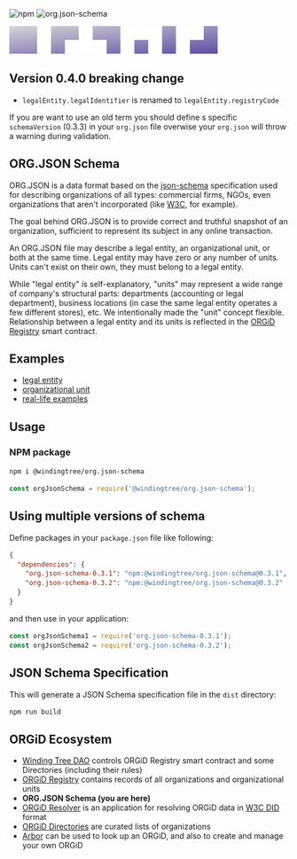 ![npm](https://img.shields.io/npm/v/@windingtree/org.json-schema) ![org.json-schema](https://travis-ci.org/windingtree/org.json-schema.svg?branch=master)  

<a href="https://orgid.tech"><img src="https://raw.githubusercontent.com/windingtree/branding/master/org.id/svg/org.id-logo.svg" height="50" alt="ORGiD"></a>   


## Version 0.4.0 breaking change

- `legalEntity.legalIdentifier` is renamed to `legalEntity.registryCode`

If you are want to use an old term you should define s specific `schemaVersion` (0.3.3) in your `org.json` file overwise your `org.json` will throw a warning during validation.  

## ORG.JSON Schema

ORG.JSON is a data format based on the [json-schema](http://json-schema.org/specification.html) specification used for describing organizations of all types: commercial firms, NGOs, even organizations that aren't incorporated (like [W3C](https://www.w3.org/Consortium/facts#org), for example).

The goal behind ORG.JSON is to provide correct and truthful snapshot of an organization, sufficient to represent its subject in any online transaction.

An ORG.JSON file may describe a legal entity, an organizational unit, or both at the same time. Legal entity may have zero or any number of units. Units can't exist on their own, they must belong to a legal entity.

While "legal entity" is self-explanatory, "units" may represent a wide range of company's structural parts: departments (accounting or legal department), business locations (in case the same legal entity operates a few different stores), etc. We intentionally made the "unit" concept flexible. Relationship between a legal entity and its units is reflected in the [ORGiD Registry](https://github.com/windingtree/org.id) smart contract.

## Examples

- [legal entity](examples/legal-entity.json)
- [organizational unit](examples/unit.json)
- [real-life examples](https://github.com/windingtree/orgids)

## Usage

### NPM package

```sh
npm i @windingtree/org.json-schema
```

```javascript
const orgJsonSchema = require('@windingtree/org.json-schema');
```

## Using multiple versions of schema

Define packages in your `package.json` file like following:  

```json
{
  "dependencies": {
    "org.json-schema-0.3.1": "npm:@windingtree/org.json-schema@0.3.1",
    "org.json-schema-0.3.2": "npm:@windingtree/org.json-schema@0.3.2"
  }
}
```

and then use in your application:  

```javascript
const orgJsonSchema1 = require('org.json-schema-0.3.1');
const orgJsonSchema2 = require('org.json-schema-0.3.2');
```

## JSON Schema Specification

This will generate a JSON Schema specification file in the `dist` directory:

```bash
npm run build
```

## ORGiD Ecosystem

- [Winding Tree DAO](https://github.com/windingtree/dao) controls ORGiD Registry smart contract and some Directories (including their rules)
- [ORGiD Registry](https://github.com/windingtree/ORGiD) contains records of all organizations and organizational units
- **ORG.JSON Schema (you are here)**
- [ORGiD Resolver](https://github.com/windingtree/ORGiD-resolver) is an application for resolving ORGiD data in [W3C DID](https://w3c.github.io/did-core/) format
- [ORGiD Directories](https://github.com/windingtree/ORGiD-directories) are curated lists of organizations
- [Arbor](https://arbor.fm) can be used to look up an ORGiD, and also to create and manage your own ORGiD
